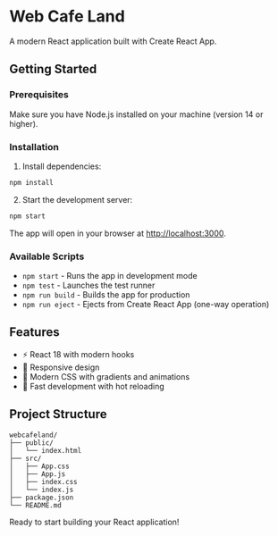 # Web Cafe Land

A modern React application built with Create React App.

## Getting Started

### Prerequisites

Make sure you have Node.js installed on your machine (version 14 or higher).

### Installation

1. Install dependencies:
```bash
npm install
```

2. Start the development server:
```bash
npm start
```

The app will open in your browser at [http://localhost:3000](http://localhost:3000).

### Available Scripts

- `npm start` - Runs the app in development mode
- `npm test` - Launches the test runner
- `npm run build` - Builds the app for production
- `npm run eject` - Ejects from Create React App (one-way operation)

## Features


- ⚡ React 18 with modern hooks
- 📱 Responsive design
- 🎨 Modern CSS with gradients and animations
- 🚀 Fast development with hot reloading

## Project Structure

```
webcafeland/
├── public/
│   └── index.html
├── src/
│   ├── App.css
│   ├── App.js
│   ├── index.css
│   └── index.js
├── package.json
└── README.md
```

Ready to start building your React application!
